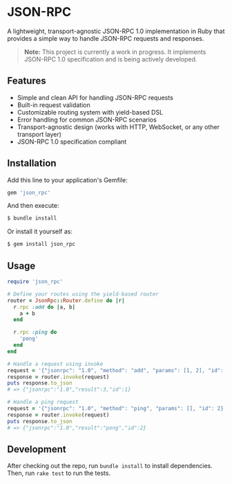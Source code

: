 # JSON-RPC

A lightweight, transport-agnostic JSON-RPC 1.0 implementation in Ruby that provides a simple way to handle JSON-RPC requests and responses.

> **Note:** This project is currently a work in progress. It implements JSON-RPC 1.0 specification and is being actively developed.

## Features

- Simple and clean API for handling JSON-RPC requests
- Built-in request validation
- Customizable routing system with yield-based DSL
- Error handling for common JSON-RPC scenarios
- Transport-agnostic design (works with HTTP, WebSocket, or any other transport layer)
- JSON-RPC 1.0 specification compliant

## Installation

Add this line to your application's Gemfile:

```ruby
gem 'json_rpc'
```

And then execute:

```bash
$ bundle install
```

Or install it yourself as:

```bash
$ gem install json_rpc
```

## Usage

```ruby
require 'json_rpc'

# Define your routes using the yield-based router
router = JsonRpc::Router.define do |r|
  r.rpc :add do |a, b|
    a + b
  end

  r.rpc :ping do
    'pong'
  end
end

# Handle a request using invoke
request = '{"jsonrpc": "1.0", "method": "add", "params": [1, 2], "id": 1}'
response = router.invoke(request)
puts response.to_json
# => {"jsonrpc":"1.0","result":3,"id":1}

# Handle a ping request
request = '{"jsonrpc": "1.0", "method": "ping", "params": [], "id": 2}'
response = router.invoke(request)
puts response.to_json
# => {"jsonrpc":"1.0","result":"pong","id":2}
```

## Development

After checking out the repo, run `bundle install` to install dependencies. Then, run `rake test` to run the tests.
